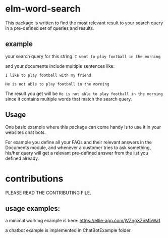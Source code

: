 # elm-word-search

This package is written to find the most relevant result to your search query in a pre-defined set of queries and results.


## example

your search query for this string: `I want to play football in the morning`

and your documents include multiple sentences like:

`I like to play football with my friend`

`He is not able to play football in the morning`

The result you get will be `He is not able to play football in the morning` since it contains multiple words that match the search query.

## Usage

One basic example where this package can come handy is to use it in your websites chat bots.

For example you define all your FAQs and their relevant answers in the Documents module, and whenever a customer tries to ask something, his/her query will get a relevant pre-defined answer from the list you defined already. 

# contributions

PLEASE READ THE CONTRIBUTING FILE.

## usage examples:

a minimal working example is here: https://ellie-app.com/jVZngXZnM5Wa1 

a chatbot example is implemented in ChatBotExample folder.
